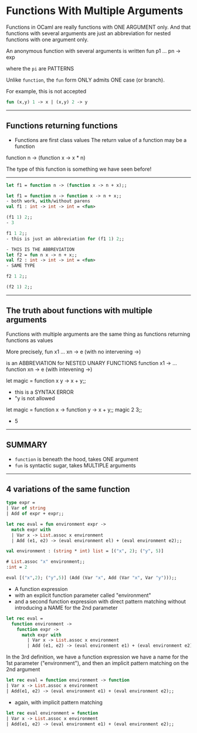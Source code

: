 # Functions With Multiple Arguments

Functions in OCaml are really functions with ONE ARGUMENT only.
And that functions with several arguments are just an
abbreviation for nested functions with one argument only.


An anonymous function with several arguments is written
fun p1 ... pn -> exp

where the `pi` are PATTERNS

Unlike `function`, the `fun` form ONLY admits ONE case (or branch).

For example, this is not accepted
```ocaml
fun (x,y) 1 -> x | (x,y) 2 -> y
```

------------------------------------------------------------
## Functions returning functions
- Functions are first class values
The return value of a function may be a function

function n -> (function x -> x * n)

The type of this function is something we have seen before!

------------------------------------------------------------
```ocaml
let f1 = function n -> (function x -> n + x);;

let f1 = function n -> function x -> n + x;;
- both work, with/without parens
val f1 : int -> int -> int = <fun>

(f1 1) 2;;
- 3

f1 1 2;;
- this is just an abbreviation for (f1 1) 2;;

```

```ocaml
- THIS IS THE ABBREVIATION
let f2 = fun n x -> n + x;;
val f2 : int -> int -> int = <fun>
- SAME TYPE

f2 1 2;;

(f2 1) 2;;
```

------------------------------------------------------------
## The truth about functions with multiple arguments

Functions with multiple arguments are the same thing as
functions returning functions as values

More precisely,
fun x1 ... xn -> e
(with no intervening ->)

is an ABBREVIATION for NESTED UNARY FUNCTIONS
function x1 -> ... function xn -> e
(with intevening ->)

let magic = function x y -> x + y;;
- this is a SYNTAX ERROR
- "y is not allowed

let magic = function x -> function y -> x + y;;
magic 2 3;;
- 5


------------------------------------------------------------
## SUMMARY
- `function` is beneath the hood, takes ONE argument
- `fun` is syntactic sugar, takes MULTIPLE arguments

------------------------------------------------------------
## 4 variations of the same function
```ocaml
type expr =
| Var of string
| Add of expr + expr;;

let rec eval = fun environment expr ->
  match expr with
  | Var x -> List.assoc x environment
  | Add (e1, e2) -> (eval environment el) + (eval environment e2);;

val environment : (string * int) list = [("x", 2); ("y", 5)]

# List.assoc "x" environment;;
:int = 2

eval [("x",2); ("y",5)] (Add (Var "x", Add (Var "x", Var "y")));;
```

- A function expression
- with an explicit function parameter called "environment"
- and a second function expression with direct pattern matching
without introducing a NAME for the 2nd parameter

```ocaml
let rec eval =
  function environment ->
    function expr ->
      match expr with
        | Var x -> List.assoc x environment
        | Add (e1, e2) -> (eval environment e1) + (eval environment e2);;
```


In the 3rd definition, we have a function expression we have a name for
the 1st parameter ("environment"), and then an implicit pattern matching
on the 2nd argument
```ocaml
let rec eval = function environment -> function
| Var x -> List.assoc x environment
| Add(e1, e2) -> (eval environment e1) + (eval environment e2);;
```

- again, with implicit pattern matching
```ocaml
let rec eval environment = function
| Var x -> List.assoc x environment
| Add(e1, e2) -> (eval environment e1) + (eval environment e2);;
```

